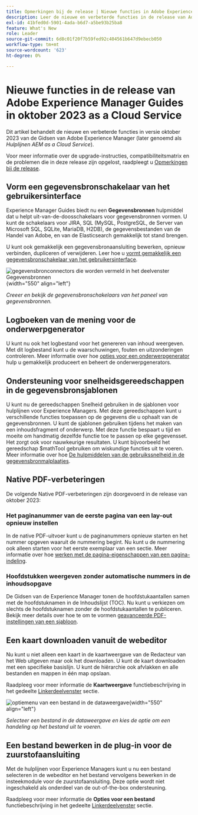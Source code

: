 ```yaml
---
title: Opmerkingen bij de release | Nieuwe functies in Adobe Experience Manager-hulplijnen, release oktober 2023
description: Leer de nieuwe en verbeterde functies in de release van Adobe Experience Manager Guides van oktober 2023 as a Cloud Service.
exl-id: 41bfed0d-5901-4ada-b6d7-a5be93b25ba8
feature: What's New
role: Leader
source-git-commit: 6d8c01f20f7b59fed92c404561b647d9ebecb050
workflow-type: tm+mt
source-wordcount: '623'
ht-degree: 0%

---
```


# Nieuwe functies in de release van Adobe Experience Manager Guides in oktober 2023 as a Cloud Service

Dit artikel behandelt de nieuwe en verbeterde functies in versie oktober 2023 van de Gidsen van Adobe Experience Manager (later genoemd als *Hulplijnen AEM as a Cloud Service*).

Voor meer informatie over de upgrade-instructies, compatibiliteitsmatrix en de problemen die in deze release zijn opgelost, raadpleegt u [Opmerkingen bij de release](release-notes-2023-10-0.md).


## Vorm een gegevensbronschakelaar van het gebruikersinterface

Experience Manager Guides biedt nu een **Gegevensbronnen** hulpmiddel dat u helpt uit-van-de-doosschakelaars voor gegevensbronnen vormen. U kunt de schakelaars voor JIRA, SQL (MySQL, PostgreSQL, de Server van Microsoft SQL, SQLite, MariaDB, H2DB), de gegevensbestanden van de Handel van Adobe, en van de Elasticsearch gemakkelijk tot stand brengen.

U kunt ook gemakkelijk een gegevensbronaansluiting bewerken, opnieuw verbinden, dupliceren of verwijderen. Leer hoe u [vormt gemakkelijk een gegevensbronschakelaar van het gebruikersinterface](../cs-install-guide/conf-data-source-connector-tools.md).

![gegevensbronconnectors die worden vermeld in het deelvenster Gegevensbronnen](assets/data-sources-create-window.png){width="550" align="left"}

*Creeer en bekijk de gegevensbronschakelaars van het paneel van gegevensbronnen.*

## Logboeken van de mening voor de onderwerpgenerator

U kunt nu ook het logbestand voor het genereren van inhoud weergeven. Met dit logbestand kunt u de waarschuwingen, fouten en uitzonderingen controleren.  Meer informatie over hoe [opties voor een onderwerpgenerator](../user-guide/web-editor-content-snippet.md#options-for-a-topic-generator) hulp u gemakkelijk produceert en beheert de onderwerpgenerators.

## Ondersteuning voor snelheidsgereedschappen in de gegevensbronsjablonen

U kunt nu de gereedschappen Snelheid gebruiken in de sjablonen voor hulplijnen voor Experience Managers. Met deze gereedschappen kunt u verschillende functies toepassen op de gegevens die u ophaalt van de gegevensbronnen. U kunt de sjablonen gebruiken tijdens het maken van een inhoudsfragment of onderwerp. Met deze functie bespaart u tijd en moeite om handmatig dezelfde functie toe te passen op elke gegevensset.  Het zorgt ook voor nauwkeurige resultaten.
U kunt bijvoorbeeld het gereedschap $mathTool gebruiken om wiskundige functies uit te voeren.
Meer informatie over hoe [De hulpmiddelen van de gebruikssnelheid in de gegevensbronmalplaatjes](../user-guide/web-editor-content-snippet.md#use-velocity-tools).


## Native PDF-verbeteringen

De volgende Native PDF-verbeteringen zijn doorgevoerd in de release van oktober 2023:

### Het paginanummer van de eerste pagina van een lay-out opnieuw instellen

In de native PDF-uitvoer kunt u de paginanummers opnieuw starten en het nummer opgeven waaruit de nummering begint. Nu kunt u de nummering ook alleen starten voor het eerste exemplaar van een sectie.
Meer informatie over hoe [werken met de pagina-eigenschappen van een pagina-indeling](../native-pdf/design-page-layout.md#page-props-page-layout).


### Hoofdstukken weergeven zonder automatische nummers in de inhoudsopgave

De Gidsen van de Experience Manager tonen de hoofdstukaantallen samen met de hoofdstuknamen in de Inhoudslijst (TOC). Nu kunt u verkiezen om slechts de hoofdstuknamen zonder de hoofdstukaantallen te publiceren. Bekijk meer details over hoe te om te vormen [geavanceerde PDF-instellingen van een sjabloon](../native-pdf/components-pdf-template.md#advanced-pdf-settings).

## Een kaart downloaden vanuit de webeditor

Nu kunt u niet alleen een kaart in de kaartweergave van de Redacteur van het Web uitgeven maar ook het downloaden. U kunt de kaart downloaden met een specifieke basislijn. U kunt de hiërarchie ook afvlakken en alle bestanden en mappen in één map opslaan.

Raadpleeg voor meer informatie de **Kaartweergave** functiebeschrijving in het gedeelte [Linkerdeelvenster](../user-guide/web-editor-features.md#id2051EA0M0HS) sectie.

![optiemenu van een bestand in de dataweergave](assets/options-menu-repo-view-file-level-2310.png){width="550" align="left"}

*Selecteer een bestand in de dataweergave en kies de optie om een handeling op het bestand uit te voeren.*

## Een bestand bewerken in de plug-in voor de zuurstofaansluiting

Met de hulplijnen voor Experience Managers kunt u nu een bestand selecteren in de webeditor en het bestand vervolgens bewerken in de insteekmodule voor de zuurstofaansluiting. Deze optie wordt niet ingeschakeld als onderdeel van de out-of-the-box ondersteuning.

Raadpleeg voor meer informatie de **Opties voor een bestand** functiebeschrijving in het gedeelte [Linkerdeelvenster](../user-guide/web-editor-features.md#id2051EA0M0HS) sectie.
